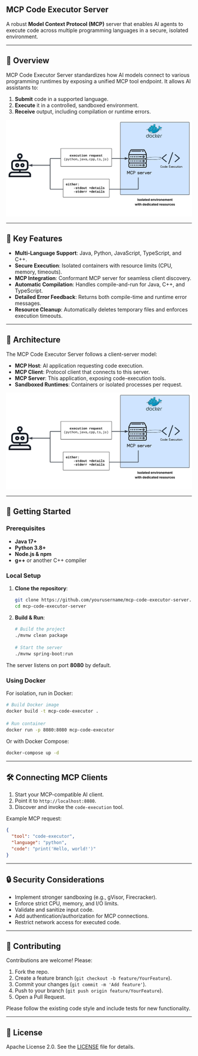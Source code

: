 ## MCP Code Executor Server

A robust **Model Context Protocol (MCP)** server that enables AI agents to execute code across multiple programming languages in a secure, isolated environment.

---

## 🚀 Overview

MCP Code Executor Server standardizes how AI models connect to various programming runtimes by exposing a unified MCP tool endpoint. It allows AI assistants to:

1. **Submit** code in a supported language.
2. **Execute** it in a controlled, sandboxed environment.
3. **Receive** output, including compilation or runtime errors.
   
![Code Execution Architecture](code-execution-diagram.jpeg)


---

## 🔑 Key Features

* **Multi-Language Support**: Java, Python, JavaScript, TypeScript, and C++.
* **Secure Execution**: Isolated containers with resource limits (CPU, memory, timeouts).
* **MCP Integration**: Conformant MCP server for seamless client discovery.
* **Automatic Compilation**: Handles compile-and-run for Java, C++, and TypeScript.
* **Detailed Error Feedback**: Returns both compile-time and runtime error messages.
* **Resource Cleanup**: Automatically deletes temporary files and enforces execution timeouts.

---

## 📐 Architecture

The MCP Code Executor Server follows a client-server model:

* **MCP Host**: AI application requesting code execution.
* **MCP Client**: Protocol client that connects to this server.
* **MCP Server**: This application, exposing code-execution tools.
* **Sandboxed Runtimes**: Containers or isolated processes per request.

![Code Execution Architecture](./code-execution-diagram.jpeg)

---

## 🏁 Getting Started

### Prerequisites

* **Java 17+**
* **Python 3.8+**
* **Node.js & npm**
* **g++** or another C++ compiler

### Local Setup

1. **Clone the repository**:

   ```bash
   git clone https://github.com/yourusername/mcp-code-executor-server.git
   cd mcp-code-executor-server
   ```

2. **Build & Run**:

   ```bash
   # Build the project
   ./mvnw clean package

   # Start the server
   ./mvnw spring-boot:run
   ```

The server listens on port **8080** by default.

### Using Docker

For isolation, run in Docker:

```bash
# Build Docker image
docker build -t mcp-code-executor .

# Run container
docker run -p 8080:8080 mcp-code-executor
```

Or with Docker Compose:

```bash
docker-compose up -d
```

---

## 🛠️ Connecting MCP Clients

1. Start your MCP-compatible AI client.
2. Point it to `http://localhost:8080`.
3. Discover and invoke the `code-execution` tool.

Example MCP request:

```json
{
  "tool": "code-executor",
  "language": "python",
  "code": "print('Hello, world!')"
}
```

---

## 🔒 Security Considerations

* Implement stronger sandboxing (e.g., gVisor, Firecracker).
* Enforce strict CPU, memory, and I/O limits.
* Validate and sanitize input code.
* Add authentication/authorization for MCP connections.
* Restrict network access for executed code.

---

## 🤝 Contributing

Contributions are welcome! Please:

1. Fork the repo.
2. Create a feature branch (`git checkout -b feature/YourFeature`).
3. Commit your changes (`git commit -m 'Add feature'`).
4. Push to your branch (`git push origin feature/YourFeature`).
5. Open a Pull Request.

Please follow the existing code style and include tests for new functionality.

---

## 📄 License

Apache License 2.0. See the [LICENSE](LICENSE) file for details.
